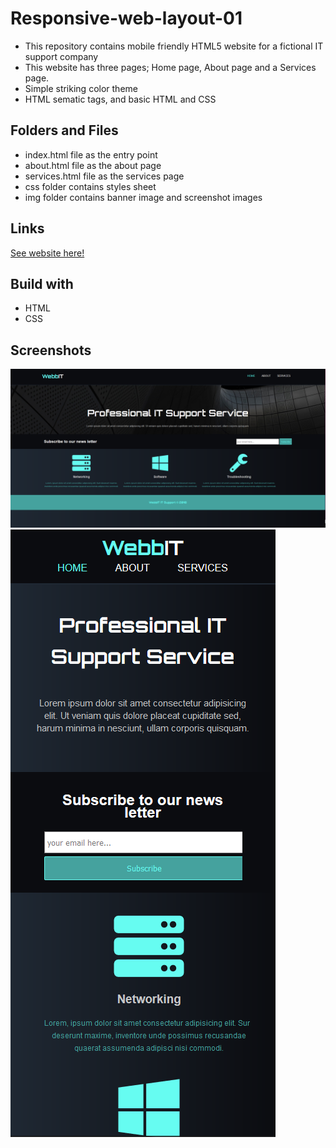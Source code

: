 # Responsive-web-layout-01
- This repository contains mobile friendly HTML5 website for a fictional IT  support company
- This website has three pages; Home page, About page and a Services page.
- Simple striking color theme
- HTML sematic tags, and basic HTML and CSS

## Folders and Files
- index.html file as the entry point
- about.html file as the about page
- services.html file as the services page
- css folder contains styles sheet
- img folder contains banner image and screenshot images

## Links
[See website here!](https://dulanjaleefl.github.io/Responsive-web-layout-01/)

## Build with
- HTML
- CSS

## Screenshots
![](img/img11.png)
![](img/img12.png)
